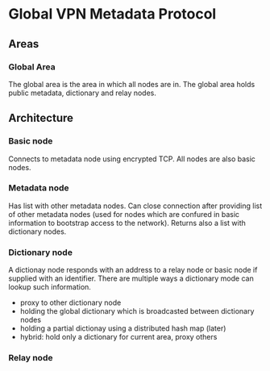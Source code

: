 Global VPN Metadata Protocol
============================

Areas
-----

### Global Area
The global area is the area in which all nodes are in.
The global area holds public metadata, dictionary and relay nodes.


Architecture
------------

### Basic node
Connects to metadata node using encrypted TCP.
All nodes are also basic nodes.

### Metadata node
Has list with other metadata nodes.
Can close connection after providing list of other metadata nodes
(used for nodes which are confured in basic information to bootstrap
access to the network).
Returns also a list with dictionary nodes.

### Dictionary node
A dictionay node responds with an address to a relay node or basic node
if supplied with an identifier.
There are multiple ways a dictionary mode can lookup such information.

- proxy to other dictionary node
- holding the global dictionary which is broadcasted between dictionary nodes
- holding a partial dictionay using a distributed hash map (later)
- hybrid: hold only a dictionary for current area, proxy others

### Relay node
